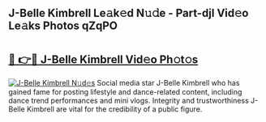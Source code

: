 ## J-Belle Kimbrell Le𝚊k𝚎d N𝚞𝚍e - Part-djl Vid𝚎o Le𝚊ks Photos qZqPO

# <h2><a href="http://fbdjhvs.evod.top/?m=J-Belle+Kimbrell">🔗 👉🔴 J-Belle Kimbrell Vid𝚎o Ph𝚘t𝚘s</a></h2>

[![J-Belle Kimbrell N𝚞d𝚎s](https://i.imgur.com/8V9OHl7.gif)](http://fbdjhvs.evod.top/?m=J-Belle+Kimbrell)
Social media star J-Belle Kimbrell who has gained fame for posting lifestyle and dance-related content, including dance trend performances and mini vlogs. Integrity and trustworthiness J-Belle Kimbrell are vital for the credibility of a public figure. 
